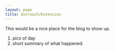 ```yaml
---
layout: page
title: Outreach/Extension
---
```


This would be a nice place for the blog to show up.
1. pics of day
2. short summary of what happened.
